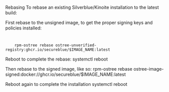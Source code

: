 Rebasing
To rebase an existing Silverblue/Kinoite installation to the latest build:

First rebase to the unsigned image, to get the proper signing keys and policies installed:
# 
        rpm-ostree rebase ostree-unverified-registry:ghcr.io/secureblue/$IMAGE_NAME:latest

Reboot to complete the rebase:
systemctl reboot

Then rebase to the signed image, like so:
rpm-ostree rebase ostree-image-signed:docker://ghcr.io/secureblue/$IMAGE_NAME:latest

Reboot again to complete the installation
systemctl reboot
